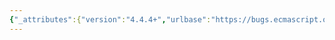 ```yaml
---
{"_attributes":{"version":"4.4.4+","urlbase":"https://bugs.ecmascript.org/","maintainer":"dherman@mozilla.com"},"bug":{"bug_id":3978,"creation_ts":"2015-02-17 11:17:00 -0800","short_desc":"14.4.11: upright \"GeneratorBody\"","delta_ts":"2015-02-19 19:11:07 -0800","product":"Draft for 6th Edition","component":"editorial issue","version":"Rev 33: February 12, 2015 Draft","rep_platform":"All","op_sys":"All","bug_status":"RESOLVED","resolution":"FIXED","priority":"Normal","bug_severity":"normal","everconfirmed":true,"reporter":{"uid":"jmdyck","name":"Michael Dyck"},"assigned_to":{"uid":"allen","name":"Allen Wirfs-Brock"},"long_desc":[{"commentid":12828,"comment_count":0,"who":{"uid":"jmdyck","name":"Michael Dyck"},"bug_when":"2015-02-17 11:17:26 -0800","thetext":"In 14.4.11 \"Static Semantics: NeedsSuperBinding\",\ngroup 3 / production says:\n    GeneratorMethod : * PropertyName ( StrictFormalParameters ) { GeneratorBody }\nwhere \"GeneratorBody\" is in an upright font.\n\nChange it to an italic font."},{"commentid":12833,"comment_count":1,"who":{"uid":"allen","name":"Allen Wirfs-Brock"},"bug_when":"2015-02-17 13:17:55 -0800","thetext":"fixed in rev34 editor's draft"},{"commentid":13131,"comment_count":2,"who":{"uid":"allen","name":"Allen Wirfs-Brock"},"bug_when":"2015-02-19 19:11:07 -0800","thetext":"fixed in rev34"}]}}
---
```

